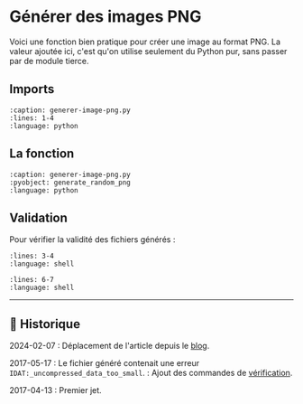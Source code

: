 # Générer des images PNG

Voici une fonction bien pratique pour créer une image au format PNG. La valeur ajoutée ici, c'est qu'on utilise seulement du Python pur, sans passer par de module tierce.

## Imports

```{literalinclude} snippets/generer-image-png.py
:caption: generer-image-png.py
:lines: 1-4
:language: python
```

## La fonction

```{literalinclude} snippets/generer-image-png.py
:caption: generer-image-png.py
:pyobject: generate_random_png
:language: python
```

## Validation

Pour vérifier la validité des fichiers générés :

```{literalinclude} snippets/generer-image-png.sh
:lines: 3-4
:language: shell
```

```{literalinclude} snippets/generer-image-png.sh
:lines: 6-7
:language: shell
```

---

## 📜 Historique

2024-02-07
: Déplacement de l'article depuis le [blog](https://www.tiger-222.fr/?d=2017/04/13/10/20/59-creer-des-images-png-valides-pour-vos-tests).

2017-05-17
: Le fichier généré contenait une erreur `IDAT:_uncompressed_data_too_small`.
: Ajout des commandes de [vérification](#validation).

2017-04-13
: Premier jet.
